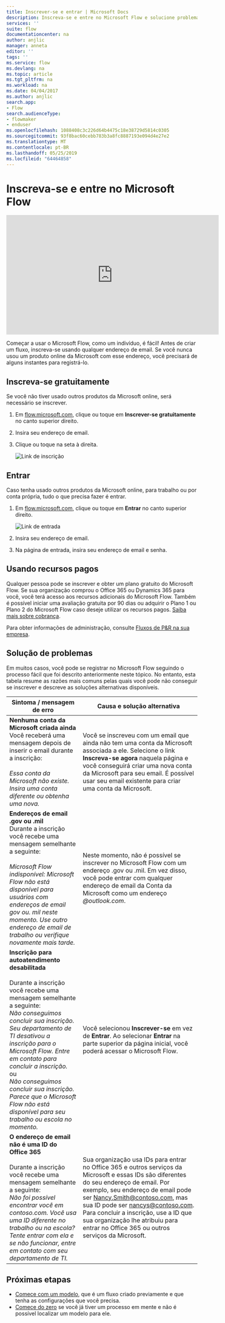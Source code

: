```yaml
---
title: Inscrever-se e entrar | Microsoft Docs
description: Inscreva-se e entre no Microsoft Flow e solucione problemas com esse processo.
services: ''
suite: flow
documentationcenter: na
author: anjlic
manager: anneta
editor: ''
tags: ''
ms.service: flow
ms.devlang: na
ms.topic: article
ms.tgt_pltfrm: na
ms.workload: na
ms.date: 04/04/2017
ms.author: anjlic
search.app:
- Flow
search.audienceType:
- flowmaker
- enduser
ms.openlocfilehash: 1088408c3c226d64b4475c18e38729d5814c0305
ms.sourcegitcommit: 93f8bac60cebb783b3a8fc8887193e094d4e27e2
ms.translationtype: MT
ms.contentlocale: pt-BR
ms.lasthandoff: 05/25/2019
ms.locfileid: "64464858"
---
```

# <a name="sign-up-and-sign-in-for-microsoft-flow"></a>Inscreva-se e entre no Microsoft Flow
<iframe width="560" height="315" src="https://www.youtube.com/embed/cRkmSZrctLc?list=PL8nfc9haGeb55I9wL9QnWyHp3ctU2_ThF" frameborder="0" allowfullscreen></iframe>

Começar a usar o Microsoft Flow, como um indivíduo, é fácil! Antes de criar um fluxo, inscreva-se usando qualquer endereço de email. Se você nunca usou um produto online da Microsoft com esse endereço, você precisará de alguns instantes para registrá-lo.

## <a name="sign-up-free"></a>Inscreva-se gratuitamente
Se você não tiver usado outros produtos da Microsoft online, será necessário se inscrever.

1. Em [flow.microsoft.com](https://flow.microsoft.com), clique ou toque em **Inscrever-se gratuitamente** no canto superior direito.
2. Insira seu endereço de email.
3. Clique ou toque na seta à direita.

    ![Link de inscrição](./media/sign-up-sign-in/signup.png)

## <a name="sign-in"></a>Entrar
Caso tenha usado outros produtos da Microsoft online, para trabalho ou por conta própria, tudo o que precisa fazer é entrar.

1. Em [flow.microsoft.com](https://flow.microsoft.com), clique ou toque em **Entrar** no canto superior direito.

    ![Link de entrada](./media/sign-up-sign-in/signin.png)
2. Insira seu endereço de email.
3. Na página de entrada, insira seu endereço de email e senha.

## <a name="using-paid-features"></a>Usando recursos pagos
Qualquer pessoa pode se inscrever e obter um plano gratuito do Microsoft Flow. Se sua organização comprou o Office 365 ou Dynamics 365 para você, você terá acesso aos recursos adicionais do Microsoft Flow. Também é possível iniciar uma avaliação gratuita por 90 dias ou adquirir o Plano 1 ou Plano 2 do Microsoft Flow caso deseje utilizar os recursos pagos. [Saiba mais sobre cobrança](billing-questions.md).

Para obter informações de administração, consulte [Fluxos de P&R na sua empresa](organization-q-and-a.md).

## <a name="troubleshooting"></a>Solução de problemas
Em muitos casos, você pode se registrar no Microsoft Flow seguindo o processo fácil que foi descrito anteriormente neste tópico. No entanto, esta tabela resume as razões mais comuns pelas quais você pode não conseguir se inscrever e descreve as soluções alternativas disponíveis.


|                                                                                                                                                                                       Sintoma / mensagem de erro                                                                                                                                                                                        |                                                                                                                                                                              Causa e solução alternativa                                                                                                                                                                              |
|------------------------------------------------------------------------------------------------------------------------------------------------------------------------------------------------------------------------------------------------------------------------------------------------------------------------------------------------------------------------------------------------------|--------------------------------------------------------------------------------------------------------------------------------------------------------------------------------------------------------------------------------------------------------------------------------------------------------------------------------------------------------------------------------|
|                                                                                       **Nenhuma conta da Microsoft criada ainda** <br> Você receberá uma mensagem depois de inserir o email durante a inscrição:<br><br> *Essa conta da Microsoft não existe. Insira uma conta diferente ou obtenha uma nova.*                                                                                       |                                              Você se inscreveu com um email que ainda não tem uma conta da Microsoft associada a ele. Selecione o link **Inscreva-se agora** naquela página e você conseguirá criar uma nova conta da Microsoft para seu email. É possível usar seu email existente para criar uma conta da Microsoft.                                               |
|                                                  **Endereços de email .gov ou .mil**<br>Durante a inscrição você recebe uma mensagem semelhante a seguinte:<br><br>*Microsoft Flow indisponível: Microsoft Flow não está disponível para usuários com endereços de email gov ou. mil neste momento. Use outro endereço de email de trabalho ou verifique novamente mais tarde.*                                                  |                                                                                            Neste momento, não é possível se inscrever no Microsoft Flow com um endereço .gov ou .mil. Em vez disso, você pode entrar com qualquer endereço de email da Conta da Microsoft como um endereço *\@outlook.com*.                                                                                             |
| **Inscrição para autoatendimento desabilitada**<br><br>Durante a inscrição você recebe uma mensagem semelhante a seguinte:<br>*Não conseguimos concluir sua inscrição. Seu departamento de TI desativou a inscrição para o Microsoft Flow. Entre em contato para concluir a inscrição.* <br>ou<br> *Não conseguimos concluir sua inscrição. Parece que o Microsoft Flow não está disponível para seu trabalho ou escola no momento.* |                                                                                        Você selecionou **Inscrever-se** em vez de **Entrar**. Ao selecionar **Entrar** na parte superior da página inicial, você poderá acessar o Microsoft Flow.                                                                                        |
|                                                   **O endereço de email não é uma ID do Office 365**<br><br>Durante a inscrição você recebe uma mensagem semelhante a seguinte:<br>*Não foi possível encontrar você em contoso.com.  Você usa uma ID diferente no trabalho ou na escola? Tente entrar com ela e se não funcionar, entre em contato com seu departamento de TI.*                                                    | Sua organização usa IDs para entrar no Office 365 e outros serviços da Microsoft e essas IDs são diferentes do seu endereço de email. Por exemplo, seu endereço de email pode ser Nancy.Smith@contoso.com, mas sua ID pode ser nancys@contoso.com. Para concluir a inscrição, use a ID que sua organização lhe atribuiu para entrar no Office 365 ou outros serviços da Microsoft. |

## <a name="next-steps"></a>Próximas etapas
* [Comece com um modelo](get-started-logic-template.md), que é um fluxo criado previamente e que tenha as configurações que você precisa.
* [Comece do zero](get-started-logic-flow.md) se você já tiver um processo em mente e não é possível localizar um modelo para ele.

